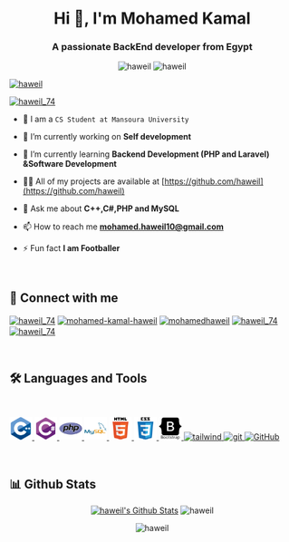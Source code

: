 <h1 align="center">Hi 👋, I'm Mohamed Kamal</h1>
<h3 align="center">A passionate BackEnd developer from Egypt</h3>

<p align="center"> <img src="https://komarev.com/ghpvc/?username=haweil&label=Profile%20views&color=0e75b6&style=flat" alt="haweil" /> 
		   <img src="https://img.shields.io/github/followers/haweil?label=Followers" alt="haweil" />
</p>

<p align="left"> <a href="https://github.com/ryo-ma/github-profile-trophy"><img src="https://github-profile-trophy.vercel.app/?username=haweil" alt="haweil" /></a> </p>

<p align="left"> <a href="https://twitter.com/haweil_74" target="blank"><img src="https://img.shields.io/twitter/follow/haweil_74?logo=twitter&style=for-the-badge" alt="haweil_74" /></a> </p>

- :school: I am a `CS Student at Mansoura University`
- 🔭 I’m currently working on **Self development**

- 🌱 I’m currently learning **Backend Development (PHP and Laravel) &Software Development**

- 👨‍💻 All of my projects are available at [https://github.com/haweil](https://github.com/haweil)

- 💬 Ask me about **C++,C#,PHP and MySQL**

- 📫 How to reach me **mohamed.haweil10@gmail.com**

- ⚡ Fun fact **I am Footballer**
<br>

## 📩 Connect with me
<p align="left">
<a href="https://twitter.com/haweil_74" target="blank"><img align="center" src="https://raw.githubusercontent.com/rahuldkjain/github-profile-readme-generator/master/src/images/icons/Social/twitter.svg" alt="haweil_74" height="30" width="40" /></a>
<a href="https://linkedin.com/in/mohamed-kamal-haweil" target="blank"><img align="center" src="https://raw.githubusercontent.com/rahuldkjain/github-profile-readme-generator/master/src/images/icons/Social/linked-in-alt.svg" alt="mohamed-kamal-haweil" height="30" width="40" /></a>
<a href="https://fb.com/mohamedhaweil" target="blank"><img align="center" src="https://raw.githubusercontent.com/rahuldkjain/github-profile-readme-generator/master/src/images/icons/Social/facebook.svg" alt="mohamedhaweil" height="30" width="40" /></a>
<a href="https://instagram.com/haweil_74" target="blank"><img align="center" src="https://raw.githubusercontent.com/rahuldkjain/github-profile-readme-generator/master/src/images/icons/Social/instagram.svg" alt="haweil_74" height="30" width="40" /></a>
<a href="https://codeforces.com/profile/haweil_74" target="blank"><img align="center" src="https://raw.githubusercontent.com/rahuldkjain/github-profile-readme-generator/master/src/images/icons/Social/codeforces.svg" alt="haweil_74" height="30" width="40" /></a>
</p>
<br>

##  🛠 Languages and Tools
<br>
<p align="left">
<a href="https://www.w3schools.com/cpp/" target="_blank" rel="noreferrer"> <img src="https://raw.githubusercontent.com/devicons/devicon/master/icons/cplusplus/cplusplus-original.svg" alt="cplusplus" width="40" height="40"/>
 </a>
<a href="https://www.w3schools.com/cs/" target="_blank" rel="noreferrer"> <img src="https://raw.githubusercontent.com/devicons/devicon/master/icons/csharp/csharp-original.svg" alt="csharp" width="40" height="40"/>
 </a> 
<a href="https://www.php.net" target="_blank" rel="noreferrer"> <img src="https://raw.githubusercontent.com/devicons/devicon/master/icons/php/php-original.svg" alt="php" width="40" height="40"/> 
</a> 
<a href="https://www.mysql.com/" target="_blank" rel="noreferrer"> <img src="https://raw.githubusercontent.com/devicons/devicon/master/icons/mysql/mysql-original-wordmark.svg" alt="mysql" width="40" height="40"/> </a> 
<a href="https://www.w3.org/html/" target="_blank" rel="noreferrer"> <img src="https://raw.githubusercontent.com/devicons/devicon/master/icons/html5/html5-original-wordmark.svg" alt="html5" width="40" height="40"/> </a>
<a href="https://www.w3schools.com/css/" target="_blank" rel="noreferrer"> <img src="https://raw.githubusercontent.com/devicons/devicon/master/icons/css3/css3-original-wordmark.svg" alt="css3" width="40" height="40"/> 
</a>
<a href="https://getbootstrap.com" target="_blank" rel="noreferrer"> <img src="https://raw.githubusercontent.com/devicons/devicon/master/icons/bootstrap/bootstrap-plain-wordmark.svg" alt="bootstrap" width="40" height="40"/>
 </a>
<a href="https://tailwindcss.com/" target="_blank" rel="noreferrer"> <img src="https://www.vectorlogo.zone/logos/tailwindcss/tailwindcss-icon.svg" alt="tailwind" width="40" height="40"/> </a>
 <a href="https://git-scm.com/" target="_blank" rel="noreferrer"> <img src="https://www.vectorlogo.zone/logos/git-scm/git-scm-icon.svg" alt="git" width="40" height="40"/>
 </a>
<a href="https://github.com/" title="GitHub"><img src="https://img.shields.io/badge/github-%23121011.svg?style=for-the-badge&logo=github&logoColor=white" alt="GitHub">
</a> 
  </p>
<br> 

## 📊 Github Stats
 <p align="center">
    <a href="https://github.com/anuraghazra/github-readme-stats">
	    <img alt="haweil's Github Stats" src="https://github-readme-stats.vercel.app/api?username=haweil&show_icons=true&count_private=true&locale=en&theme=tokyonight&layout=compact" height="230px"/></a>
	  <img src="https://github-readme-stats.vercel.app/api/top-langs?username=haweil&langs_count=10&show_icons=true&locale=en&theme=tokyonight" alt="haweil" height="230px"/>
<br>
<p align="center"><img src="https://github-readme-streak-stats.herokuapp.com/?user=haweil&theme=tokyonight_duo" alt="haweil" /></p>
  <br>

